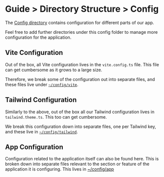 # Guide > Directory Structure > Config

The [Config directory](../../../src/config) contains configuration for different parts of our app.

Feel free to add further directories under this config folder to manage more configuration for the application.

## Vite Configuration

Out of the box, all Vite configuration lives in the `vite.config.ts` file. This file can get cumbersome as it grows to a
large size.

Therefore, we break some of the configuration out into separate files, and these files live under [`~/config/vite`](../../../src/config/vite).

## Tailwind Configuration

Similarly to the above, out of the box all our Tailwind configuration lives in `tailwind.theme.ts`. This too can get
cumbersome.

We break this configuration down into separate files, one per Tailwind key, and these live in [`~/config/tailwind`](../../../src/config/tailwind).

## App Configuration

Configuration related to the application itself can also be found here. This is broken down into separate files relevant
to the section or feature of the application it is configuring. This lives in [~/config/app](../../../src/config/app)
